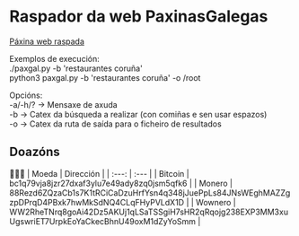 # Raspador da web PaxinasGalegas
[Páxina web raspada](https://www.paxinasgalegas.es/)

Exemplos de execución:  
    ./paxgal.py -b 'restaurantes coruña'  
    python3 paxgal.py -b 'restaurantes coruña' -o /root  

Opcións:  
-a/-h/? → Mensaxe de axuda  
-b      → Catex da búsqueda a realizar (con comiñas e sen usar espazos)  
-o      → Catex da ruta de saída para o ficheiro de resultados  

## Doazóns
🙇🙇‍♀
| Moeda     | Dirección                                                                                         |
| :---:     | :---                                                                                              |
| Bitcoin   | bc1q79vja8jzr27dxaf3ylu7e49ady8zq0jsm5qfk6                                                        |
| Monero    | 88Rezd6ZQzaCb1s7K1tRCiCaDzuHrfYsn4q348jJuePpLs84JNsWEghMAZZgzpDPrqD4PBxk7hwMkSdNQ4CLqFHyPVLdX1D   |
| Wownero   | WW2RheTNrq8goAi42Dz5AKUj1qLSaTSSgiH7sHR2qRqojg238EXP3MM3xuUgswriET7UrpkEoYaCkecBhnU49oxM1dZyYoSmm |

